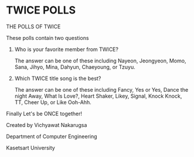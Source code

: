 # TWICE POLLS

THE POLLS OF TWICE

These polls contain two questions
1. Who is your favorite member from TWICE?

    The answer can be one of these including Nayeon, Jeongyeon, Momo, Sana, Jihyo, Mina, Dahyun, Chaeyoung, or Tzuyu.

2. Which TWICE title song is the best?

    The answer can be one of these including Fancy, Yes or Yes, Dance the night Away, What Is Love?, Heart Shaker, Likey, Signal, Knock Knock, TT, Cheer Up, or Like Ooh-Ahh.
    
Finally Let's be ONCE together!

Created by Vichyawat Nakarugsa

Department of Computer Engineering

Kasetsart University

